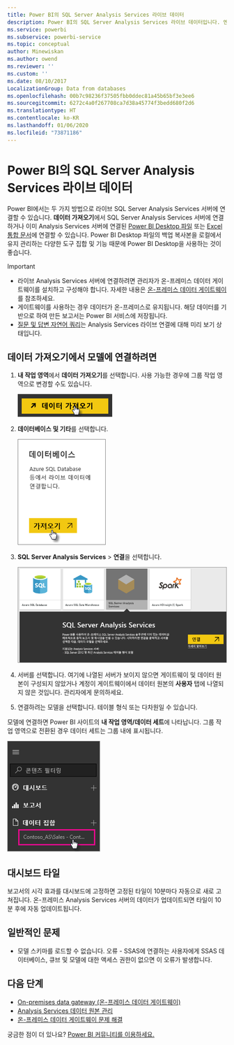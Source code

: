 ```yaml
---
title: Power BI의 SQL Server Analysis Services 라이브 데이터
description: Power BI의 SQL Server Analysis Services 라이브 데이터입니다. 엔터프라이즈 게이트웨이용으로 구성된 데이터 원본을 통해 수행됩니다.
ms.service: powerbi
ms.subservice: powerbi-service
ms.topic: conceptual
author: Minewiskan
ms.author: owend
ms.reviewer: ''
ms.custom: ''
ms.date: 08/10/2017
LocalizationGroup: Data from databases
ms.openlocfilehash: 00b7c98236f37505fbb0ddec81a45b65bf3e3ee6
ms.sourcegitcommit: 6272c4a0f267708ca7d38a45774f3bedd680f2d6
ms.translationtype: HT
ms.contentlocale: ko-KR
ms.lasthandoff: 01/06/2020
ms.locfileid: "73871186"
---
```

# <a name="sql-server-analysis-services-live-data-in-power-bi"></a>Power BI의 SQL Server Analysis Services 라이브 데이터

Power BI에서는 두 가지 방법으로 라이브 SQL Server Analysis Services 서버에 연결할 수 있습니다. **데이터 가져오기**에서 SQL Server Analysis Services 서버에 연결하거나 이미 Analysis Services 서버에 연결된 [Power BI Desktop 파일](service-desktop-files.md) 또는 [Excel 통합 문서](service-excel-workbook-files.md)에 연결할 수 있습니다. Power BI Desktop 파일의 백업 복사본을 로컬에서 유지 관리하는 다양한 도구 집합 및 기능 때문에 Power BI Desktop을 사용하는 것이 좋습니다.

>[!IMPORTANT]
> * 라이브 Analysis Services 서버에 연결하려면 관리자가 온-프레미스 데이터 게이트웨이를 설치하고 구성해야 합니다. 자세한 내용은 [온-프레미스 데이터 게이트웨이](service-gateway-onprem.md)를 참조하세요.
> * 게이트웨이를 사용하는 경우 데이터가 온-프레미스로 유지됩니다.  해당 데이터를 기반으로 하여 만든 보고서는 Power BI 서비스에 저장됩니다. 
> * [질문 및 답변 자연어 쿼리](service-q-and-a-direct-query.md)는 Analysis Services 라이브 연결에 대해 미리 보기 상태입니다.

## <a name="to-connect-to-a-model-from-get-data"></a>데이터 가져오기에서 모델에 연결하려면

1. **내 작업 영역**에서 **데이터 가져오기**를 선택합니다. 사용 가능한 경우에 그룹 작업 영역으로 변경할 수도 있습니다.

   ![연결하여 데이터 가져오기 단추](media/sql-server-analysis-services-tabular-data/connecttoas_getdatabutton.png)

2. **데이터베이스 및 기타**를 선택합니다.

   ![연결하여 데이터 가져오기 1](media/sql-server-analysis-services-tabular-data/connecttoas_getdata_1.png)

3. **SQL Server Analysis Services** > **연결**을 선택합니다.

   ![연결하여 데이터 가져오기 2](media/sql-server-analysis-services-tabular-data/connecttoas_getdata_2.png)

4. 서버를 선택합니다. 여기에 나열된 서버가 보이지 않으면 게이트웨이 및 데이터 원본이 구성되지 않았거나 계정이 게이트웨이에서 데이터 원본의 **사용자** 탭에 나열되지 않은 것입니다. 관리자에게 문의하세요.

5. 연결하려는 모델을 선택합니다. 테이블 형식 또는 다차원일 수 있습니다.

모델에 연결하면 Power BI 사이트의 **내 작업 영역/데이터 세트**에 나타납니다. 그룹 작업 영역으로 전환된 경우 데이터 세트는 그룹 내에 표시됩니다.

![데이터 세트에 연결](media/sql-server-analysis-services-tabular-data/connecttoas_dataset_5.png)

## <a name="dashboard-tiles"></a>대시보드 타일

보고서의 시각 효과를 대시보드에 고정하면 고정된 타일이 10분마다 자동으로 새로 고쳐집니다. 온-프레미스 Analysis Services 서버의 데이터가 업데이트되면 타일이 10분 후에 자동 업데이트됩니다.

## <a name="common-issues"></a>일반적인 문제

* 모델 스키마를 로드할 수 없습니다. 오류 - SSAS에 연결하는 사용자에게 SSAS 데이터베이스, 큐브 및 모델에 대한 액세스 권한이 없으면 이 오류가 발생합니다.

## <a name="next-steps"></a>다음 단계

* [On-premises data gateway (온-프레미스 데이터 게이트웨이)](service-gateway-onprem.md)  
* [Analysis Services 데이터 원본 관리](service-gateway-enterprise-manage-ssas.md)  
* [온-프레미스 데이터 게이트웨이 문제 해결](service-gateway-onprem-tshoot.md)  

궁금한 점이 더 있나요? [Power BI 커뮤니티를 이용하세요.](https://community.powerbi.com/)